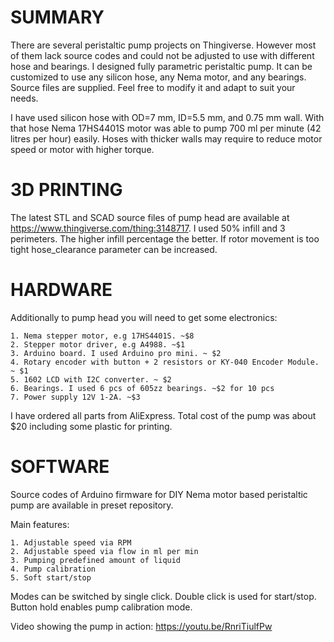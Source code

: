 # SUMMARY
There are several peristaltic pump projects on Thingiverse. However most of them lack source codes and could not be adjusted to use with different hose and bearings. I designed fully parametric peristaltic pump. It can be customized to use any silicon hose, any Nema motor, and any bearings. Source files are supplied. Feel free to modify it and adapt to suit your needs.

I have used silicon hose with OD=7 mm, ID=5.5 mm, and 0.75 mm wall. With that hose Nema 17HS4401S motor was able to pump 700 ml per minute (42 litres per hour) easily. Hoses with thicker walls may require to reduce motor speed or motor with higher torque.

# 3D PRINTING
The latest STL and SCAD source files of pump head are available at https://www.thingiverse.com/thing:3148717. I used 50% infill and 3 perimeters. The higher infill percentage the better. If rotor movement is too tight hose_clearance parameter can be increased. 

# HARDWARE
Additionally to pump head you will need to get some electronics:

    1. Nema stepper motor, e.g 17HS4401S. ~$8
    2. Stepper motor driver, e.g A4988. ~$1
    3. Arduino board. I used Arduino pro mini. ~ $2
    4. Rotary encoder with button + 2 resistors or KY-040 Encoder Module. ~ $1
    5. 1602 LCD with I2C converter. ~ $2
    6. Bearings. I used 6 pcs of 605zz bearings. ~$2 for 10 pcs
    7. Power supply 12V 1-2A. ~$3

I have ordered all parts from AliExpress. Total cost of the pump was about $20 including some plastic for printing.

# SOFTWARE
Source codes of Arduino firmware for DIY Nema motor based peristaltic pump are available in preset repository. 

Main features:

    1. Adjustable speed via RPM
    2. Adjustable speed via flow in ml per min
    3. Pumping predefined amount of liquid
    4. Pump calibration
    5. Soft start/stop 

Modes can be switched by single click. Double click is used for start/stop. Button hold enables pump calibration mode.

Video showing the pump in action: https://youtu.be/RnriTiulfPw
